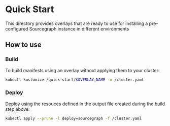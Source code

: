 # Quick Start

This directory provides overlays that are ready to use for installing a pre-configured Sourcegraph instance in different environments

## How to use

### Build

To build manifests using an overlay without applying them to your cluster:

```bash
kubectl kustomize /quick-start/$OVERLAY_NAME -o /cluster.yaml
```

### Deploy

Deploy using the resouces defined in the output file created during the build step above:

```bash
kubectl apply --prune -l deploy=sourcegraph -f /cluster.yaml
```
